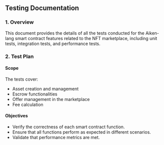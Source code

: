 ## **Testing Documentation**

### **1. Overview**
This document provides the details of all the tests conducted for the Aiken-lang smart contract features related to the NFT marketplace, including unit tests, integration tests, and performance tests.

### **2. Test Plan**
#### **Scope**
The tests cover:
- Asset creation and management
- Escrow functionalities
- Offer management in the marketplace
- Fee calculation

#### **Objectives**
- Verify the correctness of each smart contract function.
- Ensure that all functions perform as expected in different scenarios.
- Validate that performance metrics are met.

